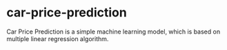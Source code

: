# car-price-prediction
Car Price Prediction is a simple machine learning model, which is based on multiple linear regression algorithm.
